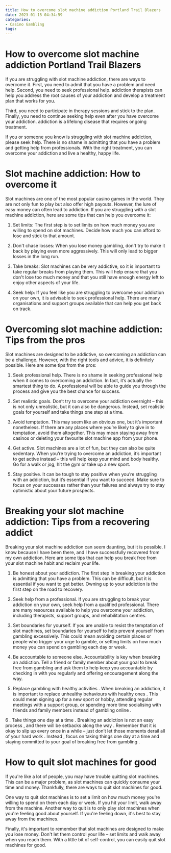 ```yaml
---
title: How to overcome slot machine addiction Portland Trail Blazers
date: 2023-01-15 04:34:59
categories:
- Casino Gambling
tags:
---
```



#  How to overcome slot machine addiction Portland Trail Blazers

If you are struggling with slot machine addiction, there are ways to overcome it. First, you need to admit that you have a problem and need help. Second, you need to seek professional help. addiction therapists can help you address the root causes of your addiction and develop a treatment plan that works for you.

Third, you need to participate in therapy sessions and stick to the plan. Finally, you need to continue seeking help even after you have overcome your addiction. addiction is a lifelong disease that requires ongoing treatment.

If you or someone you know is struggling with slot machine addiction, please seek help. There is no shame in admitting that you have a problem and getting help from professionals. With the right treatment, you can overcome your addiction and live a healthy, happy life.

#  Slot machine addiction: How to overcome it

Slot machines are one of the most popular casino games in the world. They are not only fun to play but also offer high payouts. However, the lure of easy money can often lead to addiction. If you are struggling with a slot machine addiction, here are some tips that can help you overcome it:

1) Set limits: The first step is to set limits on how much money you are willing to spend on slot machines. Decide how much you can afford to lose and stick to that amount.

2) Don't chase losses: When you lose money gambling, don't try to make it back by playing even more aggressively. This will only lead to bigger losses in the long run.

3) Take breaks: Slot machines can be very addictive, so it is important to take regular breaks from playing them. This will help ensure that you don't lose too much money and that you still have enough energy left to enjoy other aspects of your life.

4) Seek help: If you feel like you are struggling to overcome your addiction on your own, it is advisable to seek professional help. There are many organisations and support groups available that can help you get back on track.

#  Overcoming slot machine addiction: Tips from the pros

Slot machines are designed to be addictive, so overcoming an addiction can be a challenge. However, with the right tools and advice, it is definitely possible. Here are some tips from the pros:

1) Seek professional help. There is no shame in seeking professional help when it comes to overcoming an addiction. In fact, it’s actually the smartest thing to do. A professional will be able to guide you through the process and give you the best chance for success.

2) Set realistic goals. Don’t try to overcome your addiction overnight – this is not only unrealistic, but it can also be dangerous. Instead, set realistic goals for yourself and take things one step at a time.

3) Avoid temptation. This may seem like an obvious one, but it’s important nonetheless. If there are any places where you’re likely to give in to temptation, avoid them altogether. This may mean staying away from casinos or deleting your favourite slot machine app from your phone.

4) Get active. Slot machines are a lot of fun, but they can also be quite sedentary. When you’re trying to overcome an addiction, it’s important to get active instead – this will help keep your mind and body healthy. Go for a walk or jog, hit the gym or take up a new sport.

5) Stay positive. It can be tough to stay positive when you’re struggling with an addiction, but it’s essential if you want to succeed. Make sure to focus on your successes rather than your failures and always try to stay optimistic about your future prospects.

#  Breaking your slot machine addiction: Tips from a recovering addict

Breaking your slot machine addiction can seem daunting, but it is possible. I know because I have been there, and I have successfully recovered from my own addiction. Here are some tips that can help you break free from your slot machine habit and reclaim your life.

1. Be honest about your addiction. The first step in breaking your addiction is admitting that you have a problem. This can be difficult, but it is essential if you want to get better. Owning up to your addiction is the first step on the road to recovery.

2. Seek help from a professional. If you are struggling to break your addiction on your own, seek help from a qualified professional. There are many resources available to help you overcome your addiction, including therapists, support groups, and rehabilitation centres.

3. Set boundaries for yourself. If you are unable to resist the temptation of slot machines, set boundaries for yourself to help prevent yourself from gambling excessively. This could mean avoiding certain places or people who trigger your urge to gamble, or setting limits on how much money you can spend on gambling each day or week.

4. Be accountable to someone else. Accountability is key when breaking an addiction. Tell a friend or family member about your goal to break free from gambling and ask them to help keep you accountable by checking in with you regularly and offering encouragement along the way.

5. Replace gambling with healthy activities . When breaking an addiction, it is important to replace unhealthy behaviours with healthy ones . This could mean signing up for a new sport or hobby, attending regular meetings with a support group, or spending more time socialising with friends and family members instead of gambling online .

6 . Take things one day at a time . Breaking an addiction is not an easy process , and there will be setbacks along the way . Remember that it is okay to slip up every once in a while – just don’t let those moments derail all of your hard work . Instead , focus on taking things one day at a time and staying committed to your goal of breaking free from gambling .

#  How to quit slot machines for good

If you're like a lot of people, you may have trouble quitting slot machines. This can be a major problem, as slot machines can quickly consume your time and money. Thankfully, there are ways to quit slot machines for good.

One way to quit slot machines is to set a limit on how much money you're willing to spend on them each day or week. If you hit your limit, walk away from the machine. Another way to quit is to only play slot machines when you're feeling good about yourself. If you're feeling down, it's best to stay away from the machines.

Finally, it's important to remember that slot machines are designed to make you lose money. Don't let them control your life – set limits and walk away when you reach them. With a little bit of self-control, you can easily quit slot machines for good.